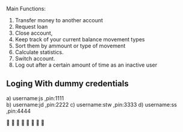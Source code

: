 Main Functions:

 1. Transfer money to another account
 2. Request loan
 3. Close account, 
 4. Keep track of your current balance movement types
 5. Sort them by ammount or type of movement
 6. Calculate statistics. 
 7. Switch account. 
 8. Log out after a certain amount of time as an inactive user

Loging With dummy credentials
------------------------------
a) username:js ,pin:1111<br>
b) username:jd ,pin:2222
c) username:stw ,pin:3333
d) username:ss ,pin:4444

🥇  🥇  🥇  🥇 🥇 🥇  🥇 🥇
